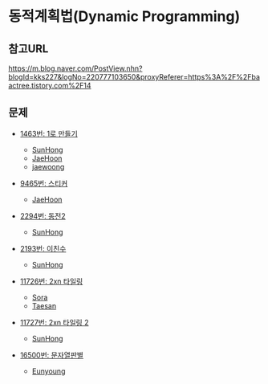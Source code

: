 동적계획법(Dynamic Programming)
=======

참고URL
-------
https://m.blog.naver.com/PostView.nhn?blogId=kks227&logNo=220777103650&proxyReferer=https%3A%2F%2Fbaactree.tistory.com%2F14


문제
----
 * [1463번: 1로 만들기](https://www.acmicpc.net/problem/1463)
    * [SunHong](https://github.com/SangBeo/algoStudy/blob/master/DP/SunHong/1463.md)
    * [JaeHoon](https://github.com/SangBeo/algoStudy/blob/master/DP/JaeHoon/1463.md)
    * [jaewoong](https://github.com/SangBeo/algoStudy/blob/master/DP/jaewoong/1463.md)
  
 * [9465번: 스티커](https://www.acmicpc.net/problem/9465)
    * [JaeHoon](https://github.com/SangBeo/algoStudy/blob/master/DP/JaeHoon/9465.md)
   
 * [2294번: 동전2](https://www.acmicpc.net/problem/2294)
      * [SunHong](https://github.com/SangBeo/algoStudy/blob/master/DP/SunHong/2294.md)
 
 * [2193번: 이친수](https://www.acmicpc.net/problem/2193)
      * [SunHong](https://github.com/SangBeo/algoStudy/blob/master/DP/SunHong/2193.md)
 
 * [11726번: 2xn 타일링](https://www.acmicpc.net/problem/11726)
      * [Sora](https://github.com/SangBeo/algoStudy/blob/master/DP/Sora/11726.md)
      * [Taesan](https://github.com/SangBeo/algoStudy/blob/master/DP/Taesan/11726.md)
      
 * [11727번: 2xn 타일링 2](https://www.acmicpc.net/problem/11727)
      * [SunHong](https://github.com/SangBeo/algoStudy/blob/master/DP/SunHong/11727.md)
      
 * [16500번: 문자열판별](https://www.acmicpc.net/problem/16500)
    * [Eunyoung](https://github.com/SangBeo/algoStudy/blob/master/DP/Eunyoung/16500.md)
    
    
 
 
